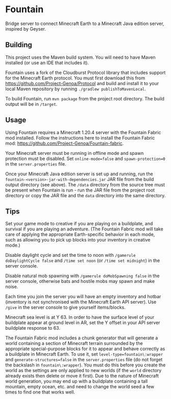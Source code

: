# Fountain

Bridge server to connect Minecraft Earth to a Minecraft Java edition server, inspired by Geyser.

## Building

This project uses the Maven build system. You will need to have Maven installed (or use an IDE that includes it).

Fountain uses a fork of the Cloudburst Protocol library that includes support for the Minecraft Earth protocol. You must first download this from https://github.com/Project-Genoa/Protocol and build and install it to your local Maven repository by running `./gradlew publishToMavenLocal`.

To build Fountain, run `mvn package` from the project root directory. The build output will be in `/target`.

## Usage

Using Fountain requires a Minecraft 1.20.4 server with the Fountain Fabric mod installed. Follow the instructions here to install the Fountain Fabric mod: https://github.com/Project-Genoa/Fountain-fabric.

Your Minecraft server must be running in offline mode and spawn protection must be disabled. Set `online-mode=false` and `spawn-protection=0` in the `server.properties` file.

Once your Minecraft Java edition server is set up and running, run the `fountain-<version>-jar-with-dependencies.jar` JAR file from the build output directory (see above). The `/data` directory from the source tree must be present when Fountain is run - run the JAR file from the project root directory or copy the JAR file and the `data` directory into the same directory.

## Tips

Set your game mode to creative if you are playing on a buildplate, and survival if you are playing an adventure. (The Fountain Fabric mod will take care of applying the appropriate Earth-specific behavior in each mode, such as allowing you to pick up blocks into your inventory in creative mode.)

Disable daylight cycle and set the time to noon with `/gamerule doDaylightCycle false` and `/time set noon` (or `/time set midnight`) in the server console.

Disable natural mob spawning with `/gamerule doMobSpawning false` in the server console, otherwise bats and hostile mobs may spawn and make noise.

Each time you join the server you will have an empty inventory and hotbar (inventory is not synchronised with the Minecraft Earth API server). Use `/give` in the server console to give yourself items/blocks.

Minecraft sea level is at Y 63. In order to have the surface level of your buildplate appear at ground level in AR, set the Y offset in your API server buildplate response to 63.

The Fountain Fabric mod includes a chunk generator that will generate a world containing a section of Minecraft terrain surrounded by the appropriate special-purpose blocks for it to appear and behave correctly as a buildplate in Minecraft Earth. To use it, set `level-type=fountain\:wrapper` and `generate-structures=false` in the `server.properties` file (do not forget the backslash in `fountain\:wrapper`). You must do this before you create the world as the settings are only applied to new worlds (if the `world` directory already exists then delete or move it first). Due to the nature of Minecraft world generation, you may end up with a buildplate containing a tall mountain, empty ocean, etc. and need to change the world seed a few times to find one that works well.
